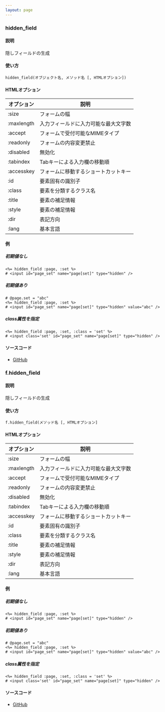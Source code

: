 ```yaml
---
layout: page
---
```

### hidden_field
#### 説明
隠しフィールドの生成

#### 使い方
    hidden_field(オブジェクト名, メソッド名 [, HTMLオプション])

#### HTMLオプション

オプション      | 説明
---------- | ------------------
:size      | フォームの幅
:maxlength | 入力フィールドに入力可能な最大文字数
:accept    | フォームで受付可能なMIMEタイプ
:readonly  | フォームの内容変更禁止
:disabled  | 無効化
:tabindex  | Tabキーによる入力欄の移動順
:accesskey | フォームに移動するショートカットキー
:id        | 要素固有の識別子
:class     | 要素を分類するクラス名
:title     | 要素の補足情報
:style     | 要素の補足情報
:dir       | 表記方向
:lang      | 基本言語

#### 例
##### 初期値なし
    <%= hidden_field :page, :set %>
    # <input id="page_set" name="page[set]" type="hidden" />

##### 初期値あり
    # @page.set = "abc"
    <%= hidden_field :page, :set %>
    # <input id="page_set" name="page[set]" type="hidden" value="abc" />

##### class属性を指定
    <%= hidden_field :page, :set, :class = 'set' %>
    # <input class='set' id="page_set" name="page[set]" type="hidden" />

#### ソースコード
* [GitHub](https://github.com/rails/rails/blob/f33d52c95217212cbacc8d5e44b5a8e3cdc6f5b3/actionview/lib/action_view/helpers/form_helper.rb#L1180)

### f.hidden_field
#### 説明
隠しフィールドの生成

#### 使い方
    f.hidden_field(メソッド名 [, HTMLオプション]

#### HTMLオプション

オプション      | 説明
---------- | ------------------
:size      | フォームの幅
:maxlength | 入力フィールドに入力可能な最大文字数
:accept    | フォームで受付可能なMIMEタイプ
:readonly  | フォームの内容変更禁止
:disabled  | 無効化
:tabindex  | Tabキーによる入力欄の移動順
:accesskey | フォームに移動するショートカットキー
:id        | 要素固有の識別子
:class     | 要素を分類するクラス名
:title     | 要素の補足情報
:style     | 要素の補足情報
:dir       | 表記方向
:lang      | 基本言語

#### 例
##### 初期値なし
    <%= hidden_field :page, :set %>
    # <input id="page_set" name="page[set]" type="hidden" />

##### 初期値あり
    # @page.set = "abc"
    <%= hidden_field :page, :set %>
    # <input id="page_set" name="page[set]" type="hidden" value="abc" />

##### class属性を指定
    <%= hidden_field :page, :set, :class = 'set' %>
    # <input class='set' id="page_set" name="page[set]" type="hidden" />

#### ソースコード
* [GitHub](https://github.com/rails/rails/blob/f33d52c95217212cbacc8d5e44b5a8e3cdc6f5b3/actionview/lib/action_view/helpers/form_helper.rb#L2357)
